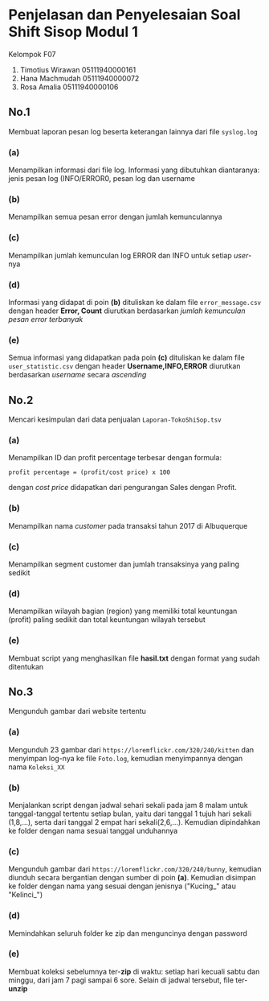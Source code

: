# Penjelasan dan Penyelesaian Soal Shift Sisop Modul 1
Kelompok F07
1. Timotius Wirawan 05111940000161
2. Hana Machmudah 05111940000072
3. Rosa Amalia 05111940000106

## No.1
Membuat laporan pesan log beserta keterangan lainnya dari file `syslog.log`
### (a)
Menampilkan informasi dari file log. Informasi yang dibutuhkan diantaranya: jenis pesan log (INFO/ERROR0, pesan log dan username
### (b)
Menampilkan semua pesan error dengan jumlah kemunculannya
### (c)
Menampilkan jumlah kemunculan log ERROR dan INFO untuk setiap *user*-nya
### (d)
Informasi yang didapat di poin **(b)** dituliskan ke dalam file `error_message.csv` dengan header **Error, Count** diurutkan berdasarkan *jumlah kemunculan pesan error terbanyak*
### (e)
Semua informasi yang didapatkan pada poin **(c)** dituliskan ke dalam file `user_statistic.csv` dengan header **Username,INFO,ERROR** diurutkan berdasarkan *username* secara *ascending*

## No.2
Mencari kesimpulan dari data penjualan `Laporan-TokoShiSop.tsv`
### (a)
Menampilkan ID dan profit percentage terbesar dengan formula:
```
profit percentage = (profit/cost price) x 100
```
dengan *cost price* didapatkan dari pengurangan Sales dengan Profit.
### (b)
Menampilkan nama *customer* pada transaksi tahun 2017 di Albuquerque
### (c)
Menampilkan segment customer dan jumlah transaksinya yang paling sedikit
### (d)
Menampilkan wilayah bagian (region) yang memiliki total keuntungan (profit) paling sedikit dan total keuntungan wilayah tersebut
### (e)
Membuat script yang menghasilkan file **hasil.txt** dengan format yang sudah ditentukan


## No.3
Mengunduh gambar dari website tertentu
### (a)
Mengunduh 23 gambar dari `https://loremflickr.com/320/240/kitten` dan menyimpan log-nya ke file `Foto.log`, kemudian menyimpannya dengan nama `Koleksi_XX`
### (b)
Menjalankan script dengan jadwal sehari sekali pada jam 8 malam untuk tanggal-tanggal tertentu setiap bulan, yaitu dari tanggal 1 tujuh hari sekali (1,8,...), serta dari tanggal 2 empat hari sekali(2,6,...). Kemudian dipindahkan ke folder dengan nama sesuai tanggal unduhannya
### (c)
Mengunduh gambar dari `https://loremflickr.com/320/240/bunny`, kemudian diunduh secara bergantian dengan sumber di poin **(a)**. Kemudian disimpan ke folder dengan nama yang sesuai dengan jenisnya ("Kucing_" atau "Kelinci_")
### (d)
Memindahkan seluruh folder ke zip dan menguncinya dengan password
### (e)
Membuat koleksi sebelumnya ter-**zip** di waktu: setiap hari kecuali sabtu dan minggu, dari jam 7 pagi sampai 6 sore. Selain di jadwal tersebut, file ter-**unzip**
